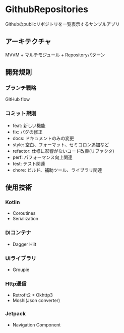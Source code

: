 # GithubRepositories

Githubのpublicリポジトリを一覧表示するサンプルアプリ

## アーキテクチャ

MVVM + マルチモジュール + Repositoryパターン

## 開発規則

### ブランチ戦略

GitHub flow

### コミット規則

- feat: 新しい機能
- fix: バグの修正
- docs: ドキュメントのみの変更
- style: 空白、フォーマット、セミコロン追加など
- refactor: 仕様に影響がないコード改善(リファクタ)
- perf: パフォーマンス向上関連
- test: テスト関連
- chore: ビルド、補助ツール、ライブラリ関連

## 使用技術

### Kotlin
- Coroutines
- Serialization

### DIコンテナ
- Dagger Hilt

### UIライブラリ
- Groupie

### Http通信
- Retrofit2 + Okhttp3
- Moshi(Json converter)

### Jetpack
- Navigation Component

 
    
